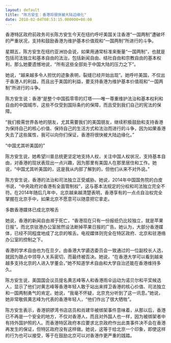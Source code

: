 ```yaml
---
layout: default
title: "陈方安生：香港将很快被大陆边缘化"
date: 2018-02-04T08:53:15.000000+08:00
---
```


香港特区政府前政务司长陈方安生今天在纽约呼吁美国关注香港“一国两制”遭破坏的严重状况，支持和鼓励香港为维护基本价值观和“一国两制”所进行的斗争。

星期五，陈方安生在纽约亚洲协会说，如果用通常标准来衡量“一国两制”，也就是包括司法独立和基本自由的法治，包括新闻自由、结社自由和宗教自由的基本权利，那么她要遗憾地说，“所有这些全部处于中国大陆的压力之下”。

她说，“越来越多令人担忧的迹象表明，裂缝已经开始出现”。她呼吁美国，不仅出于香港人的利益，而且出于美国的利益，要支持香港为维护基本价值观和“一国两制”所进行的斗争。

陈方安生说：香港“是整个中国孤零零的灯塔——唯一尊重维护法治和基本权利和自由的中国城市，这些不仅受到国际条约的保障，而且受到我们自己的宪法的保障。

“我们极需世界各地的朋友，尤其需要我们的美国朋友，继续积极鼓励和支持香港为保持自己的核心价值、保持自己的生活方式和法治而进行的斗争，因为如果香港失去了这些属性，我可以向你们保证，香港将很快被大陆边缘化。”

“中国尤其听美国的”

陈方安生说，她希望川普总统更坚定地支持人权，关注中国人权状况，支持基本自由，对香港的现状表现出一点兴趣，因为那里有美国人在那里居住和工作。她说，“中国尤其听美国的，这是我从内部了解到的，但他们从来不对外说。”

陈方安生说，香港的法治和司法独立正受威胁。她说，2014年中国国务院的白皮书说，“中央政府对香港有全面管制权”，这与基本法规定的分权和司法独立完全不符。在2014年随后几年中，北京越来越清楚表明，香港享有的一点点自治权完全掌握在北京手中，如果北京不愿意可以随意把它拿走。

多数香港媒体已成北京喉舌

她说，香港的新闻自由濒于死亡，“香港现在只有一份报纸仍比较独立，就是苹果日报”。而北京驻港办公室居然设法断掉苹果日报的广告。她认为，大部分香港媒体，已经不同程度地成了北京的喉舌。电视媒体则完全在特区政府、北京和驻港络办公室的控制之下。

香港的学术自由也为在旦夕。由香港大学遴选委员会一致通过的一位副校长人选，就因为跟占中领导人关系密切，而最终被否决。她说，“在香港大学可以看到越来越多支持北京的人进入学董会，”她不知道学术自由和大学自治还能在香港维持多久。

陈方安生说，美国国会议员提名黄志峰等人和香港雨伞运动为诺贝尔和平奖候选人，显示了他们对黄志峰等香港年轻人敢于站出来捍卫香港的核心价值、司法独立和一国两制勇气的肯定。她说，“我毫不怀疑，北京充分听到了这一讯息。”她说，她非常敬佩黄志峰为代表的香港年轻人，“他们作出了很大牺牲”。

陈方安生表示，香港铜锣湾书店店员和肖建华被绑架事件意味着，从那以后，香港已不再是一个安全的地方，不仅对香港人，而且对外国人也一样，因为被绑架者中有持外国护照的人。而香港特区政府本应要求北京政府作出此类事件决不会在香港再发生的保证，但特区政府没有这样做。她说，这等于给北京一个印象，即使这样的行为也可以接受，等于在鼓励北京可以对香港作更严重的践踏。

